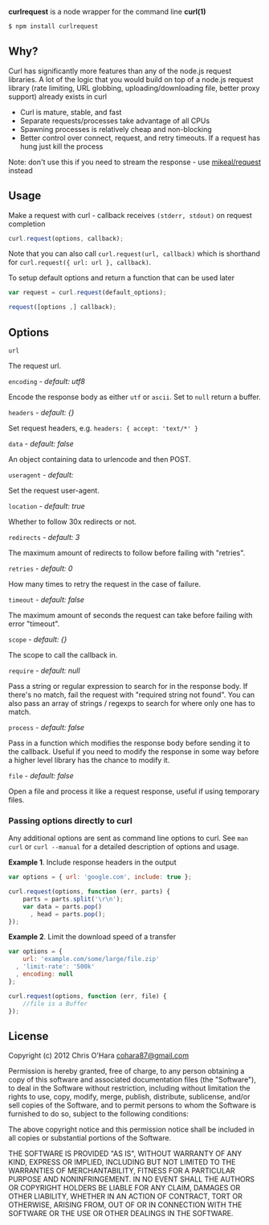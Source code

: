 **curlrequest** is a node wrapper for the command line **curl(1)**

```bash
$ npm install curlrequest
```

## Why?

Curl has significantly more features than any of the node.js request
libraries. A lot of the logic that you would build on top of a node.js
request library (rate limiting, URL globbing, uploading/downloading
file, better proxy support) already exists in curl

- Curl is mature, stable, and fast
- Separate requests/processes take advantage of all CPUs
- Spawning processes is relatively cheap and non-blocking
- Better control over connect, request, and retry timeouts. If a request has hung just kill the process

Note: don't use this if you need to stream the response - use
[mikeal/request](https://github.com/mikeal/request) instead

## Usage

Make a request with curl - callback receives `(stderr, stdout)` on request
completion

```javascript
curl.request(options, callback);
```

Note that you can also call `curl.request(url, callback)` which is
shorthand for `curl.request({ url: url }, callback)`.

To setup default options and return a function that can be used later

```javascript
var request = curl.request(default_options);

request([options ,] callback);
```

## Options

`url`

The request url.

`encoding` - *default: utf8*

Encode the response body as either `utf` or `ascii`. Set to `null` return a
buffer.

`headers` - *default: {}*

Set request headers, e.g. `headers: { accept: 'text/*' }`

`data` - *default: false*

An object containing data to urlencode and then POST.

`useragent` - *default: <random>*

Set the request user-agent.

`location` - *default: true*

Whether to follow 30x redirects or not.

`redirects` - *default: 3*

The maximum amount of redirects to follow before failing with "retries".

`retries` - *default: 0*

How many times to retry the request in the case of failure.

`timeout` - *default: false*

The maximum amount of seconds the request can take before failing with
error "timeout".

`scope` - *default: {}*

The scope to call the callback in.

`require` - *default: null*

Pass a string or regular expression to search for in the response body. If
there's no match, fail the request with "required string not found". You
can also pass an array of strings / regexps to search for where only one
has to match.

`process` - *default: false*

Pass in a function which modifies the response body before sending it to
the callback. Useful if you need to modify the response in some way before
a higher level library has the chance to modify it.

`file` - *default: false*

Open a file and process it like a request response, useful if using
temporary files.

### Passing options directly to curl

Any additional options are sent as command line options to curl. See `man
curl` or `curl --manual` for a detailed description of options and usage.

**Example 1**. Include response headers in the output

```javascript
var options = { url: 'google.com', include: true };

curl.request(options, function (err, parts) {
    parts = parts.split('\r\n');
    var data = parts.pop()
      , head = parts.pop();
});
```

**Example 2**. Limit the download speed of a transfer

```javascript
var options = {
    url: 'example.com/some/large/file.zip'
  , 'limit-rate': '500k'
  , encoding: null
};

curl.request(options, function (err, file) {
    //file is a Buffer
});
```

## License

Copyright (c) 2012 Chris O'Hara <cohara87@gmail.com>

Permission is hereby granted, free of charge, to any person obtaining
a copy of this software and associated documentation files (the
"Software"), to deal in the Software without restriction, including
without limitation the rights to use, copy, modify, merge, publish,
distribute, sublicense, and/or sell copies of the Software, and to
permit persons to whom the Software is furnished to do so, subject to
the following conditions:

The above copyright notice and this permission notice shall be
included in all copies or substantial portions of the Software.

THE SOFTWARE IS PROVIDED "AS IS", WITHOUT WARRANTY OF ANY KIND,
EXPRESS OR IMPLIED, INCLUDING BUT NOT LIMITED TO THE WARRANTIES OF
MERCHANTABILITY, FITNESS FOR A PARTICULAR PURPOSE AND
NONINFRINGEMENT. IN NO EVENT SHALL THE AUTHORS OR COPYRIGHT HOLDERS BE
LIABLE FOR ANY CLAIM, DAMAGES OR OTHER LIABILITY, WHETHER IN AN ACTION
OF CONTRACT, TORT OR OTHERWISE, ARISING FROM, OUT OF OR IN CONNECTION
WITH THE SOFTWARE OR THE USE OR OTHER DEALINGS IN THE SOFTWARE.

